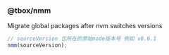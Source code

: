 ### @tbox/nmm

Migrate global packages after nvm switches versions

```js
// sourceVersion 包所在的原始node版本号 例如 v8.6.1
nmm(sourceVersion);
```
